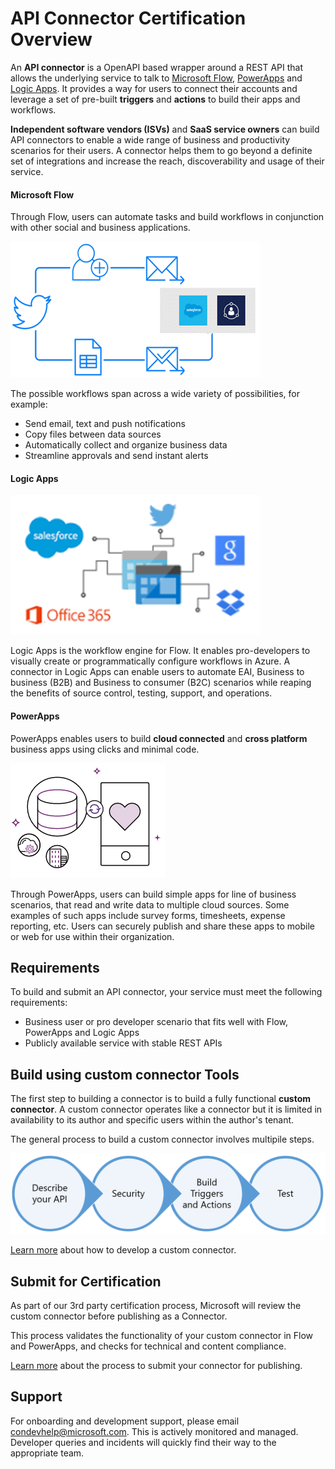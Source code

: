# API Connector Certification Overview

An **API connector** is a OpenAPI based wrapper around a REST API that allows the underlying service to talk to [Microsoft Flow](https://ms.flow.microsoft.com/en-us/), [PowerApps](https://powerapps.microsoft.com/en-us/) and [Logic Apps](https://azure.microsoft.com/en-us/services/logic-apps/). It provides a way for users to connect their accounts and leverage a set of pre-built **triggers** and **actions** to build their apps and workflows.

**Independent software vendors (ISVs)** and **SaaS service owners** can build API connectors to enable a wide range of business and productivity scenarios for their users. A connector helps them to go beyond a definite set of integrations and increase the reach, discoverability and usage of their service.

#### Microsoft Flow
Through Flow, users can automate tasks and build workflows in conjunction with other social and business applications. 


![Flow Diagram](./media/api-connectors/Flow.png)


The possible workflows span across a wide variety of possibilities, for example:
- Send email, text and push notifications 
- Copy files between data sources
- Automatically collect and organize business data
- Streamline approvals and send instant alerts


#### Logic Apps

![Logic Apps Diagram](./media/api-connectors/Logic_Apps.png)

Logic Apps is the workflow engine for Flow. It enables pro-developers to visually create or programmatically configure workflows in Azure. A connector in Logic Apps can enable users to automate EAI, Business to business (B2B) and Business to consumer (B2C) scenarios while reaping the benefits of source control, testing, support, and operations. 

#### PowerApps
PowerApps enables users to build **cloud connected** and **cross platform** business apps using clicks and minimal code. 

![Power Apps Diagram](./media/api-connectors/PowerApps.png)

Through PowerApps, users can build simple apps for line of business scenarios, that read and write data to multiple cloud sources. Some examples of such apps include survey forms, timesheets, expense reporting, etc. Users can securely publish and share these apps to mobile or web for use within their organization.


## Requirements

To build and submit an API connector, your service must meet the following requirements:
- Business user or pro developer scenario that fits well with Flow, PowerApps and Logic Apps
- Publicly available service with stable REST APIs

## Build using custom connector Tools

The first step to building a connector is to build a fully functional **custom connector**. A custom connector operates like a connector but it is limited in availability to its author and specific users within the author's tenant.

The general process to build a custom connector involves multipile steps.

![custom connector Authoring Steps](./media/api-connectors/authoring_steps.png)

[Learn more](api-connector-dev.md) about how to develop a custom connector.
 
## Submit for Certification

As part of our 3rd party certification process, Microsoft will review the custom connector before publishing as a Connector.

This process validates the functionality of your custom connector in Flow and PowerApps, and checks for technical and content compliance.

[Learn more](api-connector-submission.md) about the process to submit your connector for publishing.

## Support

For onboarding and development support, please email [condevhelp@microsoft.com](mailto:condevhelp@microsoft.com). This is actively monitored and managed. Developer queries and incidents will quickly find their way to the appropriate team.
